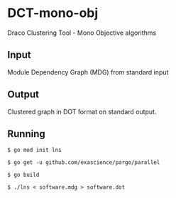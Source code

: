 # DCT-mono-obj
Draco Clustering Tool - Mono Objective algorithms

## Input
Module Dependency Graph (MDG) from standard input

## Output
Clustered graph in DOT format on standard output.

## Running
```$ go mod init lns```

```$ go get -u github.com/exascience/pargo/parallel```

```$ go build```

```$ ./lns < software.mdg > software.dot```
